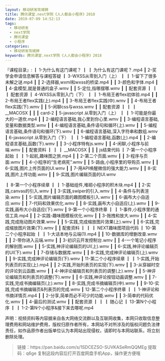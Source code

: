 ```yaml
---
layout: 移动研发攻城狮
title: 腾讯课堂.next学院《人人都会小程序》2018
date: 2019-07-09 14:52:13
tags:
  - 移动研发
  - next学院
  - 腾讯课堂
  - 小程序
categories:
  - 移动研发攻城狮
keywords: 腾讯课堂.next学院《人人都会小程序》2018
---
```

『课程目录』: 
┃  1-为什么有这门课呢？
┃  ┃  为什么有这门课呢？.mp4
┃  2-奖学金申请信息解答与课程答疑
┃  3-WXSS从零到入门（上）
┃  ┃  1-留下了很多未解之谜.mp4
┃  ┃  2-选择器,wxml和wxss的桥梁.mp4
┃  ┃  3-颜色和字体.mp4
┃  ┃  4-盒模型,就是普通的盒子.wmv
┃  ┃  5-定位,指哪摆哪.wmv
┃  ┃  配套资源
┃  ┃  ┃  配套资源
┃  4-WXSS从零到入门（下）
┃  ┃  1-布局王者flex初体验.mp4
┃  ┃  2-布局王者flex实践(上).mp4
┃  ┃  3-布局王者flex实践(中).wmv
┃  ┃  4-布局王者flex实践(下).wmv
┃  ┃  5-闲聊css与wxss.wmv
┃  ┃  配套资源
┃  ┃  ┃  __MACOSX
┃  ┃  ┃  card-2
┃  5-javascript 从零到入门（上）
┃  ┃  1-可能是你最大的一道坎.mp4
┃  ┃  2-编程语言基础,我心里到你心里.wmv
┃  ┃  3-编程语言基础,变量和数据类型.wmv
┃  ┃  4-编程语言基础,条件语句和循环(上).wmv
┃  ┃  5-编程语言基础,条件语句和循环(下).wmv
┃  ┃  6-编程语言基础,深入字符串和数组.wmv
┃  6-javascript 从零到入门（下）
┃  ┃  1-编程语言基础,函数(上).mp4
┃  ┃  2-编程语言基础,函数(下).wmv
┃  ┃  3-小程序特有js.wmv
┃  ┃  4-闲聊,小程序与前端.wmv
┃  ┃  配套资料
┃  ┃  ┃  __MACOSX
┃  ┃  ┃  js结束代码
┃  7-第一个小程序起始
┃  ┃  1-起航,趣味图之旅.mp4
┃  ┃  2-第二个页面.wmv
┃  ┃  3-程序与页面.wmv
┃  ┃  4-小程序的“生老病死”.wmv
┃  ┃  5-路由,小程序里的导购员.wmv
┃  ┃  6-实践,图片上传页面的UI.wmv
┃  ┃  7-用API唤醒微信的强大能力.wmv
┃  ┃  8-实践,图片上传功能.wmv
┃  ┃  9-实践,图片编辑页面的UI.wmv
<!-- more -->
┃  8-第一个小程序续章
┃  ┃  1-基础组件,堆砌小程序的积木块.mp4
┃  ┃  2-实践,canvas的引入.wmv
┃  ┃  3-实践,swiper的引入.wmv
┃  ┃  4-条件与列表渲染.wmv
┃  ┃  5-实践,图片编辑页面的趣图模板引入.wmv
┃  ┃  6-画布大小自适应.wmv
┃  ┃  7-代码和效果优化.wmv
┃  ┃  8-实践,画布大小自适应(上).wmv
┃  ┃  9-实践,画布大小自适应(下).wmv
┃  9-第一个小程序终章
┃  ┃  1-事件,小程序里的通信工具.mp4
┃  ┃  2-实践-趣味图模板优化.wmv
┃  ┃  3-拖拽和放大.wmv
┃  ┃  4-实践,完成拖动图片效果.wmv
┃  ┃  5-实践,完成缩放图片效果(上).wmv
┃  ┃  6-实践,完成缩放图片效果(下).wmv
┃  ┃  配套资料
┃  ┃  ┃  NEXT趣味图项目代码
┃  10-第二个小程序起始
┃  ┃  1-大话本地与云端(1).mp4
┃  ┃  10-数据库的增删改查.wmv
┃  ┃  2-带你进入云端.wmv
┃  ┃  3-初识云开发控制台.wmv
┃  ┃  4-一个笔记小程序的解剖图.wmv
┃  ┃  5-实践,神评论编辑页的UI(上).wmv
┃  ┃  6-实践,神评论编辑页的UI(下).wmv
┃  ┃  7-存储与数据库.wmv
┃  ┃  8-实践,完成神评论编辑页(上).wmv
┃  ┃  9-实践,完成神评论编辑页(下).wmv
┃  11-第二个小程序续章
┃  ┃  1-实践,开始列表页的实现(上).mp4
┃  ┃  2-实践,开始列表页的实现(下).wmv
┃  ┃  3-从穿越时空的评论到云函数.wmv
┃  ┃  4-神评论编辑页和列表页的调整(上).wmv
┃  ┃  5-神评论编辑页和列表页的调整(下).wmv
┃  ┃  6-实践,神评论按钮动画调整.wmv
┃  ┃  7-实践,完成书摘编辑页(上).wmv
┃  ┃  8-实践,完成书摘编辑页(中).wmv
┃  ┃  9-10-实践,完成书摘编辑页&列表页的完成.wmv
┃  12-第二个小程序终章
┃  ┃  1-神评论和书摘详情页.mp4
┃  ┃  2-分享,简单而必不可少的功能.wmv
┃  ┃  3-简单的代码优化.wmv
┃  ┃  4-最后的测试.wmv
┃  ┃  配套资源
┃  ┃  ┃  随心记
┃  13-第N个小程序
┃  ┃  1-2-第N个小程序&接下来去哪呢.mp4
<div class="post-copyright">
    <div class="post-copyright__author">
      <span class="post-copyright-meta">声明：视频资料等内容据来自各大网络交流群以及互联网收集，本网只收取信息整理费用和网站维护费用，版权归原作者所有，本网站不对所涉及的版权问题负法律责任，如作品原作者出版单位认为本网站出现侵权，请即时与本网站联系，将立刻删除处理。 </span>
    </div>
</div>

<blockquote class="blockquote-center">
链接：https://pan.baidu.com/s/1SDCEZSO-SUVKASeRmQQMEg 
提取码：q6ge 
复制这段内容后打开百度网盘手机App，操作更方便哦
</blockquote>

